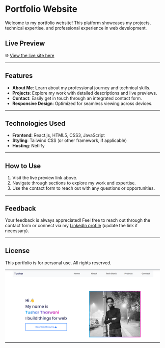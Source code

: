 # Portfolio Website

Welcome to my portfolio website! This platform showcases my projects, technical expertise, and professional experience in web development.

## Live Preview

🌐 [View the live site here](https://tushartharwani.netlify.app/)

---

## Features

- **About Me**: Learn about my professional journey and technical skills.
- **Projects**: Explore my work with detailed descriptions and live previews.
- **Contact**: Easily get in touch through an integrated contact form.
- **Responsive Design**: Optimized for seamless viewing across devices.

---

## Technologies Used

- **Frontend**: React.js, HTML5, CSS3, JavaScript
- **Styling**: Tailwind CSS (or other framework, if applicable)
- **Hosting**: Netlify

---

## How to Use

1. Visit the live preview link above.
2. Navigate through sections to explore my work and expertise.
3. Use the contact form to reach out with any questions or opportunities.

---

## Feedback

Your feedback is always appreciated! Feel free to reach out through the contact form or connect via my [LinkedIn profile](https://www.linkedin.com/in/tushar-tharwani/) (update the link if necessary).

---

## License

This portfolio is for personal use. All rights reserved.


<img src="./img/readmePhoto.png" >
